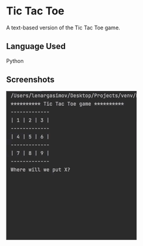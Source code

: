# Tic Tac Toe
A text-based version of the Tic Tac Toe game.

## Language Used
Python

## Screenshots

![XO](XO.gif)
